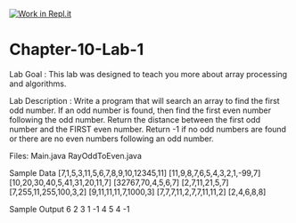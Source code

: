 [![Work in Repl.it](https://classroom.github.com/assets/work-in-replit-14baed9a392b3a25080506f3b7b6d57f295ec2978f6f33ec97e36a161684cbe9.svg)](https://classroom.github.com/online_ide?assignment_repo_id=3924227&assignment_repo_type=AssignmentRepo)
# Chapter-10-Lab-1
Lab Goal :   This lab was designed to teach you more about array processing and algorithms.

Lab Description :   Write a program that will search an array to find the first odd number.  If an odd number is found, then find the first even number following the odd number.  Return the distance between the first odd number and the FIRST even number.  Return -1 if no odd numbers are found or there are no even numbers following an odd number.

Files:  Main.java
        RayOddToEven.java

Sample Data
[7,1,5,3,11,5,6,7,8,9,10,12345,11]
[11,9,8,7,6,5,4,3,2,1,-99,7]
[10,20,30,40,5,41,31,20,11,7]
[32767,70,4,5,6,7]
[2,7,11,21,5,7]
[7,255,11,255,100,3,2]
[9,11,11,11,7,1000,3]
[7,7,7,11,2,7,7,11,11,2]
[2,4,6,8,8]
	
	
Sample Output
6
2
3
1
-1
4
5
4
-1

